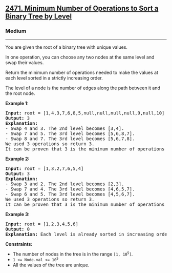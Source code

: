 <h2><a href="https://leetcode.com/problems/minimum-number-of-operations-to-sort-a-binary-tree-by-level/">2471. Minimum Number of Operations to Sort a Binary Tree by Level</a></h2>  
<h3>Medium</h3>  
<hr>  
<div>  
<p>You are given the root of a binary tree with unique values.</p>  

<p>In one operation, you can choose any two nodes at the same level and swap their values.</p>  

<p>Return the minimum number of operations needed to make the values at each level sorted in a strictly increasing order.</p>  

<p>The level of a node is the number of edges along the path between it and the root node.</p>  

<p><strong>Example 1:</strong></p>  
<pre><strong>Input:</strong> root = [1,4,3,7,6,8,5,null,null,null,null,9,null,10]  
<strong>Output:</strong> 3  
<strong>Explanation:</strong>  
- Swap 4 and 3. The 2nd level becomes [3,4].  
- Swap 7 and 5. The 3rd level becomes [5,6,8,7].  
- Swap 8 and 7. The 3rd level becomes [5,6,7,8].  
We used 3 operations so return 3.  
It can be proven that 3 is the minimum number of operations needed.  
</pre>  

<p><strong>Example 2:</strong></p>  
<pre><strong>Input:</strong> root = [1,3,2,7,6,5,4]  
<strong>Output:</strong> 3  
<strong>Explanation:</strong>  
- Swap 3 and 2. The 2nd level becomes [2,3].  
- Swap 7 and 4. The 3rd level becomes [4,6,5,7].  
- Swap 6 and 5. The 3rd level becomes [4,5,6,7].  
We used 3 operations so return 3.  
It can be proven that 3 is the minimum number of operations needed.  
</pre>  

<p><strong>Example 3:</strong></p>  
<pre><strong>Input:</strong> root = [1,2,3,4,5,6]  
<strong>Output:</strong> 0  
<strong>Explanation:</strong> Each level is already sorted in increasing order so return 0.  
</pre>  

<p><strong>Constraints:</strong></p>  
<ul>  
<li>The number of nodes in the tree is in the range <code>[1, 10<sup>5</sup>]</code>.</li>  
<li><code>1 <= Node.val <= 10<sup>5</sup></code></li>  
<li>All the values of the tree are unique.</li>  
</ul>  
</div>  